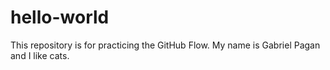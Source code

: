 # hello-world
This repository is for practicing the GitHub Flow.
My name is Gabriel Pagan and I like cats.
